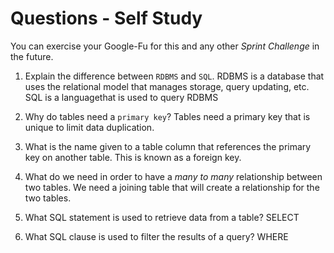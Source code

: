 # Questions - Self Study

You can exercise your Google-Fu for this and any other _Sprint Challenge_ in the future.

1.  Explain the difference between `RDBMS` and `SQL`.
        RDBMS is a database that uses the relational model that manages storage, query updating, etc. 
        SQL is a languagethat is used to query RDBMS

1.  Why do tables need a `primary key`?
        Tables need a primary key that is unique to limit data duplication.

1.  What is the name given to a table column that references the primary key on another table.
        This is known as a foreign key.

1.  What do we need in order to have a _many to many_ relationship between two tables.
        We need a joining table that will create a relationship for the two tables.

1.  What SQL statement is used to retrieve data from a table?
        SELECT

1.  What SQL clause is used to filter the results of a query?
        WHERE
